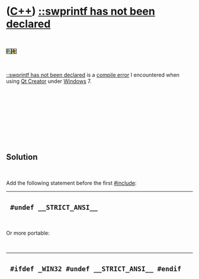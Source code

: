 
 

 

 

 

 

([C++](Cpp.md)) [::swprintf has not been declared](CppCompileErrorSwprintfHasNotBeenDeclared.md)
==================================================================================================

 

![Qt Creator](PicQtCreator.png)![Windows](PicWindows.png)

 

[::swprintf has not been
declared](CppCompileErrorSwprintfHasNotBeenDeclared.md) is a [compile
error](CppCompileError.md) I encountered when using [Qt
Creator](CppQtCreator.md) under [Windows](CppWindows.md) 7.

 

 

 

 

 

Solution
--------

 

Add the following statement before the first
[\#include](CppInclude.md):

  ---------------------------
  ` #undef __STRICT_ANSI__`
  ---------------------------

 

Or more portable:

 

  ------------------------------------------------
  ` #ifdef _WIN32 #undef __STRICT_ANSI__ #endif`
  ------------------------------------------------

 

 

 

 

 

 

 

